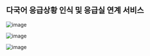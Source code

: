 ## 다국어 응급상황 인식 및 응급실 연계 서비스

![image](https://github.com/user-attachments/assets/befd7436-ed11-49ed-b744-b61304f49e59)

![image](https://github.com/user-attachments/assets/0f88cbbc-9da0-4a27-825d-4c13c5d4af07)


![image](https://github.com/user-attachments/assets/55eca6e0-875e-47ef-9035-682dd3fad4a6)
